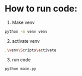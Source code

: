 # How to run code:
1. Make venv
```bash
python -m venv venv
```

2. activate venv

```bash
.\venv\Scripts\activate
```

3. run code

```bash
python main.py
```